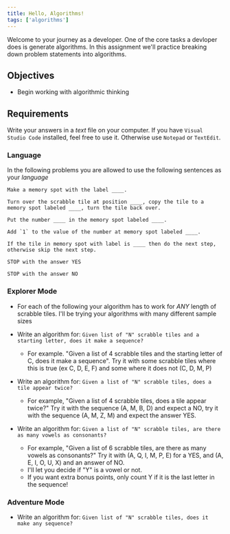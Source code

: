 ```yaml
---
title: Hello, Algorithms!
tags: ['algorithms']
---
```


Welcome to your journey as a developer. One of the core tasks a devloper does is generate algorithms. In this assignment we'll practice breaking down problem statements into algorithms.

## Objectives

- Begin working with algorithmic thinking

## Requirements

Write your answers in a _text_ file on your computer. If you have `Visual Studio Code` installed, feel free to use it. Otherwise use `Notepad` or `TextEdit`.

### Language

In the following problems you are allowed to use the following sentences as your _language_

```
Make a memory spot with the label ____.

Turn over the scrabble tile at position ____, copy the tile to a memory spot labeled ____, turn the tile back over.

Put the number ____ in the memory spot labeled ____.

Add `1` to the value of the number at memory spot labeled ____.

If the tile in memory spot with label is ____ then do the next step, otherwise skip the next step.

STOP with the answer YES

STOP with the answer NO
```

### Explorer Mode

- For each of the following your algorithm has to work for _ANY_ length of scrabble tiles. I'll be trying your algorithms with many different sample sizes

- Write an algorithm for: `Given list of "N" scrabble tiles and a starting letter, does it make a sequence?`

  - For example. "Given a list of 4 scrabble tiles and the starting letter of C, does it make a sequence". Try it with some scrabble tiles where this is true (ex C, D, E, F) and some where it does not (C, D, M, P)

- Write an algorithm for: `Given a list of "N" scrabble tiles, does a tile appear twice?`

  - For example, "Given a list of 4 scrabble tiles, does a tile appear twice?" Try it with the sequence (A, M, B, D) and expect a NO, try it with the sequence (A, M, Z, M) and expect the answer YES.

- Write an algorithm for: `Given a list of "N" scrabble tiles, are there as many vowels as consonants?`
  - For example, "Given a list of 6 scrabble tiles, are there as many vowels as consonants?" Try it with (A, Q, I, M, P, E) for a YES, and (A, E, I, O, U, X) and an answer of NO.
  - I'll let you decide if "Y" is a vowel or not.
  - If you want extra bonus points, only count Y if it is the last letter in the sequence!

### Adventure Mode

- Write an algorithm for: `Given list of "N" scrabble tiles, does it make any sequence?`
